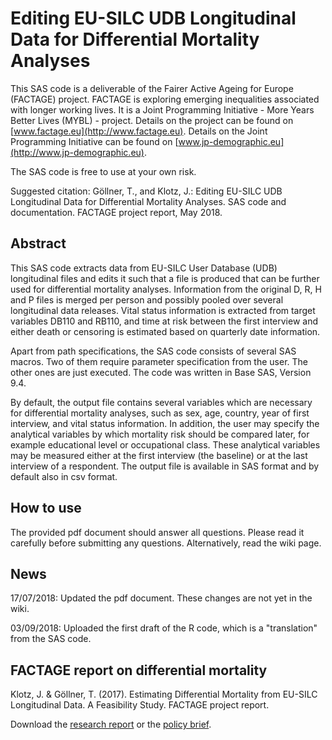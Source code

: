 # Editing EU-SILC UDB Longitudinal Data for Differential Mortality Analyses

This SAS code is a deliverable of the Fairer Active Ageing for Europe (FACTAGE) project. FACTAGE is exploring emerging inequalities associated with longer working lives. It is a Joint Programming Initiative - More Years Better Lives (MYBL) - project. 
Details on the project can be found on [www.factage.eu](http://www.factage.eu). 
Details on the Joint Programming Initiative can be found on [www.jp-demographic.eu](http://www.jp-demographic.eu).

The SAS code is free to use at your own risk. 

Suggested citation: Göllner, T., and Klotz, J.: Editing EU-SILC UDB Longitudinal Data for Differential Mortality Analyses. SAS code and documentation. FACTAGE project report, May 2018.


## Abstract

This SAS code extracts data from EU-SILC User Database (UDB) longitudinal files and edits it such that a file is produced that can be further used for differential mortality analyses. Information from the original D, R, H and P files is merged per person and possibly pooled over several longitudinal data releases. Vital status information is extracted from target variables DB110 and RB110, and time at risk between the first interview and either death or censoring is estimated based on quarterly date information.

Apart from path specifications, the SAS code consists of several SAS macros. Two of them require parameter specification from the user. The other ones are just executed. The code was written in Base SAS, Version 9.4.

By default, the output file contains several variables which are necessary for differential mortality analyses, such as sex, age, country, year of first interview, and vital status information. In addition, the user may specify the analytical variables by which mortality risk should be compared later, for example educational level or occupational class. These analytical variables may be measured either at the first interview (the baseline) or at the last interview of a respondent. The output file is available in SAS format and by default also in csv format.


## How to use

The provided pdf document should answer all questions.  Please read it carefully before submitting any questions. Alternatively, read the wiki page.

## News

17/07/2018: Updated the pdf document. These changes are not yet in the wiki.

03/09/2018: Uploaded the first draft of the R code, which is a "translation" from the SAS code.


## FACTAGE report on differential mortality

Klotz, J. & Göllner, T. (2017). Estimating Differential Mortality from EU-SILC Longitudinal Data. A Feasibility Study. FACTAGE project report. 

Download the [research report](https://www.factage.eu/pubs/FACTAGE_STAT_D4-1_Report_final.pdf) or the [policy brief](https://www.factage.eu/pubs/FACTAGE_STAT_D4-1_Policy_Brief_final.pdf).
